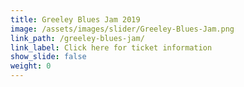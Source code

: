 ```yaml
---
title: Greeley Blues Jam 2019
image: /assets/images/slider/Greeley-Blues-Jam.png
link_path: /greeley-blues-jam/
link_label: Click here for ticket information
show_slide: false
weight: 0
---
```


